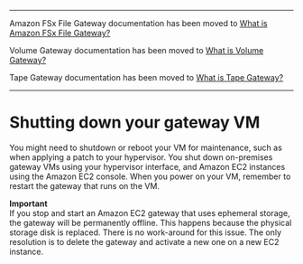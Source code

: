 --------

Amazon FSx File Gateway documentation has been moved to [What is Amazon FSx File Gateway?](https://docs.aws.amazon.com/filegateway/latest/filefsxw/WhatIsStorageGateway.html)

Volume Gateway documentation has been moved to [What is Volume Gateway?](https://docs.aws.amazon.com/storagegateway/latest/vgw/WhatIsStorageGateway.html)

Tape Gateway documentation has been moved to [What is Tape Gateway?](https://docs.aws.amazon.com/storagegateway/latest/tgw/WhatIsStorageGateway.html)

--------

# Shutting down your gateway VM<a name="MaintenanceShutDown-common"></a>

You might need to shutdown or reboot your VM for maintenance, such as when applying a patch to your hypervisor\. You shut down on\-premises gateway VMs using your hypervisor interface, and Amazon EC2 instances using the Amazon EC2 console\. When you power on your VM, remember to restart the gateway that runs on the VM\.

**Important**  
If you stop and start an Amazon EC2 gateway that uses ephemeral storage, the gateway will be permanently offline\. This happens because the physical storage disk is replaced\. There is no work\-around for this issue\. The only resolution is to delete the gateway and activate a new one on a new EC2 instance\.